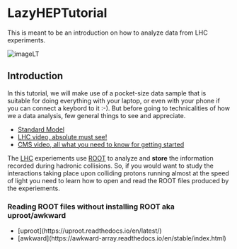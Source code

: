 # LazyHEPTutorial

This is meant to be an introduction on how to analyze data from LHC experiments.

![imageLT](https://theofil.web.cern.ch/theofil/images/imageLT.png)


## Introduction
In this tutorial, we will make use of a pocket-size data sample that is suitable for doing everything with your laptop, or even with your phone if you can connect a keybord to it :-).
But before going to technicalities of how we a data analysis, few general things to see and appreciate.

* [Standard Model](https://en.wikipedia.org/wiki/Standard_Model)
* [LHC video, absolute must see!](https://www.youtube.com/watch?v=pQhbhpU9Wrg)
* [CMS video, all what you need to know for getting started](https://www.youtube.com/watch?v=S99d9BQmGB0)


The [LHC](https://www.home.cern/science/accelerators/large-hadron-collider) experiements use [ROOT](https://root.cern) to analyze and **store** the information recorded during hadronic collisions.
So, if you would want to study the interactions taking place upon colliding protons running almost at the speed of light you need to learn how to open and read the ROOT files produced by the experiements.


### Reading ROOT files without installing ROOT aka uproot/awkward 


<ul>
<li>[uproot](https://uproot.readthedocs.io/en/latest/) </li>
<li>[awkward](https://awkward-array.readthedocs.io/en/stable/index.html)</li>
</ul>

